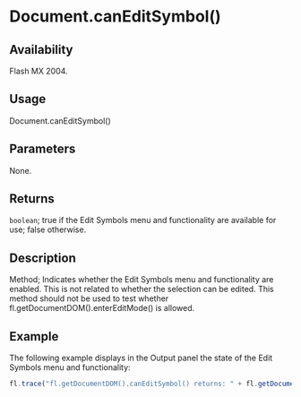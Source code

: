 # Document.canEditSymbol()

## Availability

Flash MX 2004.

## Usage

Document.canEditSymbol()

## Parameters

None.

## Returns

`boolean`; true if the Edit Symbols menu and functionality are available for use; false otherwise.

## Description

Method; Indicates whether the Edit Symbols menu and functionality are enabled. This is not related to whether the selection can be edited. This method should not be used to test whether fl.getDocumentDOM().enterEditMode() is allowed.

## Example

The following example displays in the Output panel the state of the Edit Symbols menu and functionality:

```javascript
fl.trace("fl.getDocumentDOM().canEditSymbol() returns: " + fl.getDocumentDOM().canEditSymbol());
```
